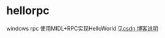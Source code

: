 # hellorpc
windows rpc 使用MIDL+RPC实现HelloWorld
见[csdn 博客说明](http://blog.csdn.net/xiaoqing_2014/article/details/79624866)
